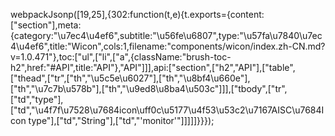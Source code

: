webpackJsonp([19,25],{302:function(t,e){t.exports={content:["section"],meta:{category:"\u7ec4\u4ef6",subtitle:"\u56fe\u6807",type:"\u57fa\u7840\u7ec4\u4ef6",title:"Wicon",cols:1,filename:"components/wicon/index.zh-CN.md?v=1.0.471"},toc:["ul",["li",["a",{className:"brush-toc-h2",href:"#API",title:"API"},"API"]]],api:["section",["h2","API"],["table",["thead",["tr",["th","\u5c5e\u6027"],["th","\u8bf4\u660e"],["th","\u7c7b\u578b"],["th","\u9ed8\u8ba4\u503c"]]],["tbody",["tr",["td","type"],["td","\u4f7f\u7528\u7684icon\uff0c\u5177\u4f53\u53c2\u7167AISC\u7684Icon type"],["td","String"],["td","'monitor'"]]]]]}}});